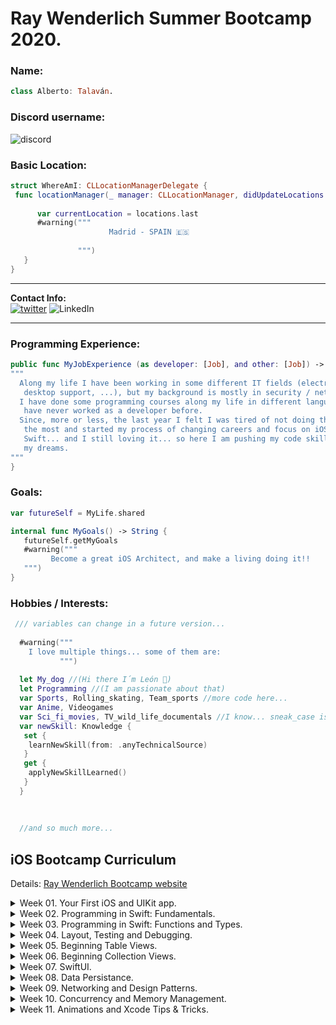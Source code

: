 # Ray Wenderlich Summer Bootcamp 2020.

### Name: 
```Swift
class Alberto: Talaván.
```

### Discord username:  
![discord](https://img.shields.io/badge/-TS:%20Alberto%20Talavan-00ACEE.svg?style=social&logo=discord) 

### Basic Location:  
```Swift
struct WhereAmI: CLLocationManagerDelegate {
 func locationManager(_ manager: CLLocationManager, didUpdateLocations locations: [CLLocation]) { 
 
      var currentLocation = locations.last
      #warning("""
                      Madrid - SPAIN 🇪🇸
                   
               """)
   }
}
 ```
---
 **Contact Info:**  
[![twitter](https://img.shields.io/badge/-@AlbertoTalavan-00ACEE.svg?style=social&logo=twitter)](https://twitter.com/albertotalavan)
![LinkedIn](https://img.shields.io/badge/-@AlbertoTalavan-00ACEE.svg?style=social&logo=linkedin)  

---

### Programming Experience:  
```Swift
public func MyJobExperience (as developer: [Job], and other: [Job]) -> String {
"""
  Along my life I have been working in some different IT fields (electronics,
   desktop support, ...), but my background is mostly in security / networking (SNOC).
  I have done some programming courses along my life in different languajes but I
   have never worked as a developer before.
  Since, more or less, the last year I felt I was tired of not doing the "thing" I love
   the most and started my process of changing careers and focus on iOS development and
   Swift... and I still loving it... so here I am pushing my code skills to achieve
   my dreams.
"""
}
```  

### Goals: 
```Swift
var futureSelf = MyLife.shared

internal func MyGoals() -> String {
   futureSelf.getMyGoals
   #warning("""
         Become a great iOS Architect, and make a living doing it!!
   """)
}
```  

### Hobbies / Interests:  

```Swift
 /// variables can change in a future version...
 
  #warning("""
    I love multiple things... some of them are:
           """)
           
  let My_dog //(Hi there I´m León 🐶)
  let Programming //(I am passionate about that) 
  var Sports, Rolling_skating, Team_sports //more code here...
  var Anime, Videogames
  var Sci_fi_movies, TV_wild_life_documentals //I know... sneak_case is not swifty but here it works
  var newSkill: Knowledge {
   set {
    learnNewSkill(from: .anyTechnicalSource)
   } 
   get {
    applyNewSkillLearned()
   }
  }
  
  
  
  //and so much more...  
 ``` 
 
 ## iOS Bootcamp Curriculum
Details: [Ray Wenderlich Bootcamp website](https://www.raywenderlich.com/10408731-rw-bootcamp)

<details>
<summary>Week 01. Your First iOS and UIKit app.</summary>

- 📚 Video Course:
    - [Your first iOS and UIKit app.](https://www.raywenderlich.com/5993-your-first-ios-and-uikit-app)
- 📱 Assignment:
    - [Week 01 homework solution.](https://github.com/AlbertoTalavan/TS_RWbootcamp_2020/tree/master/Week01)

</details>


<details>
<summary>Week 02. Programming in Swift: Fundamentals.</summary>

- 📚 Video Course:
    - [Programming in Swift: Fundamentals.](https://www.raywenderlich.com/5539282-programming-in-swift-fundamentals)
- 📱 Assignment:
    - [Week 02 homework solution.](https://github.com/AlbertoTalavan/TS_RWbootcamp_2020/tree/master/Week02)

</details>


<details>
<summary>Week 03. Programming in Swift: Functions and Types.</summary>

- 📚 Video Course:
    - [Programming in Swift: Functions and Types.](https://www.raywenderlich.com/5429279-programming-in-swift-functions-and-types)
- 📱 Assignment:
    - [Week 03 homework solution.](https://github.com/AlbertoTalavan/TS_RWbootcamp_2020/tree/master/Week03)

</details>


<details>
<summary>Week 04. Layout, Testing and Debugging.</summary>

- 📚 Video Course:
    - [Beginning iOS Debugging.](https://www.raywenderlich.com/4681-beginning-ios-debugging)
    - [Layout in iOS.](https://www.raywenderlich.com/6849561-layout-in-ios)
- 📚 Article:
    - [Unit and UI Testing.](https://www.raywenderlich.com/960290-ios-unit-testing-and-ui-testing-tutorial)
- 📱 Assignment:
    - [Week 04 homework solution.](https://github.com/AlbertoTalavan/TS_RWbootcamp_2020/tree/master/Week04)

</details>


<details>
<summary>Week 05. Beginning Table Views.</summary>

- 📚 Video Course:
    - [Beginning Table Views.](https://www.raywenderlich.com/5995-beginning-table-views)
- 📱 Assignment:
    - [Week 05 homework solution.](https://github.com/AlbertoTalavan/TS_RWbootcamp_2020/tree/master/Week05)

</details>


<details>
<summary>Week 06. Beginning Collection Views.</summary>

- 📚 Video Course:
    - [Beginning Collection Views.](https://www.raywenderlich.com/5429927-beginning-collection-views)
- 📱 Assignment:
    - [Week 06 homework solution.](https://github.com/AlbertoTalavan/TS_RWbootcamp_2020/tree/master/Week06)

</details>


<details>
<summary>Week 07. SwiftUI.</summary>

- 📚 Video Courses:
    - [Your First iOS and SwiftUI app.](https://www.raywenderlich.com/4919757-your-first-ios-and-swiftui-app)
    - [Your Second iOS and SwiftUI app.](https://www.raywenderlich.com/5662524-your-second-ios-and-swiftui-app)
    - [SwiftUI.](https://www.raywenderlich.com/4001741-swiftui)
- 📱 Assignment:
    - [Week 07 homework solution.](https://github.com/AlbertoTalavan/TS_RWbootcamp_2020/tree/master/Week07)

</details>


<details>
<summary>Week 08. Data Persistance.</summary>

- 📚 Video Courses:
    - [Beginning Core Data.](https://www.raywenderlich.com/7104-beginning-core-data)
    - [Saving Data in iOS.](https://www.raywenderlich.com/5429634-saving-data-in-ios)
- 📚 Article (from Apple documentation):
    - [Setting up Core Data with Cloudkit.](https://developer.apple.com/documentation/coredata/mirroring_a_core_data_store_with_cloudkit/setting_up_core_data_with_cloudkit)
- 📚 Extra Articles:
    - [SOLID Principles Applied to Swift.](https://marcosantadev.com/solid-principles-applied-swift/)
    - [SOLID Design Principles using Swift (easier to understand).](https://medium.com/ios-expert-series-or-interview-series/solid-design-principle-using-swift-34bb1731cfb3)
- 📱 Assignment:
    - [Week 08 homework solution.](https://github.com/AlbertoTalavan/TS_RWbootcamp_2020/tree/master/Week08)

</details>


<details>
<summary>Week 09. Networking and Design Patterns.</summary>

- 📚 Video Courses:
    - [Networking with URLSession.](https://www.raywenderlich.com/10376245-networking-with-urlsession)
    - [Fundamental iOS Design Patterns.](https://www.raywenderlich.com/1941154-fundamental-ios-design-patterns#c-rate)
- 📱 Assignment:
    - [Week 09 homework solution.](https://github.com/AlbertoTalavan/TS_RWbootcamp_2020/tree/master/Week09)

</details>


<details>
<summary>Week 10. Concurrency and Memory Management.</summary>

- 📚 Video Courses:
    - [iOS Concurrency with GCD and Operations.](https://www.raywenderlich.com/9461083-ios-concurrency-with-gcd-and-operations)
    - [ARC & Memory Management.](https://www.raywenderlich.com/966538-arc-and-memory-management-in-swift)
- 📚 Extra Article:   
    - [Swift´s Closure capturing mechanics (by: John Sundell).](https://www.swiftbysundell.com/articles/swifts-closure-capturing-mechanics/)
- 📱 Assignment:
    - [Week 10 homework solution.](https://github.com/AlbertoTalavan/TS_RWbootcamp_2020/tree/master/Week10)

</details>


<details>
<summary>Week 11. Animations and Xcode Tips & Tricks.</summary>

- 📚 Video Courses:
    - [Beginning iOS Animations.](https://www.raywenderlich.com/10523008-beginning-ios-animations)
    - [Xcode Tips & Tricks.](https://www.raywenderlich.com/3199-xcode-tips-and-tricks)
- 📚 Extra Video Courses:
    - [Intermediate iOS Animations.](https://www.raywenderlich.com/4226-intermediate-ios-animations)
    - [iOS Views and Animations: Learning by Stealing(PRO).](https://www.raywenderlich.com/267496-ios-views-and-animations-learning-by-stealing)
- 📱 Assignment:
    - [Week 11 homework solution.](https://github.com/AlbertoTalavan/TS_RWbootcamp_2020/tree/master/Week11)

</details>

